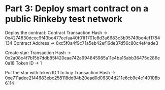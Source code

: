 # Part 3: Deploy smart contract on a public Rinkeby test network
Deploy the contract:
Contract Transaction Hash -> 0x4274830dcee9f43be477eefaa40f01f1701e8d3a6683c3b95749be4ef1784134
Contract Address -> 0xc5f0a4f9c71a5eb42ef16de37d56c80c4ef4ade3

Create star:
Transaction Hash -> 0x2a08c4f7b15b7ddb85f420eaa742a994845985a11e4ba16abb36475c286e0a18
Token ID -> 1

Put the star with token ID 1 to buy
Transaction Hash -> 0xe711adee2144683ebc258118dd94b20ead0d06304d211e6cb9e4c140108b6114
